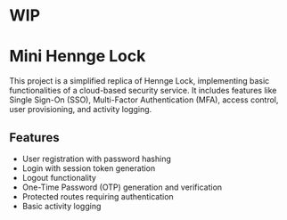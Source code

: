 # WIP
# Mini Hennge Lock

This project is a simplified replica of Hennge Lock, implementing basic functionalities of a cloud-based security service. It includes features like Single Sign-On (SSO), Multi-Factor Authentication (MFA), access control, user provisioning, and activity logging.

## Features

- User registration with password hashing
- Login with session token generation
- Logout functionality
- One-Time Password (OTP) generation and verification
- Protected routes requiring authentication
- Basic activity logging